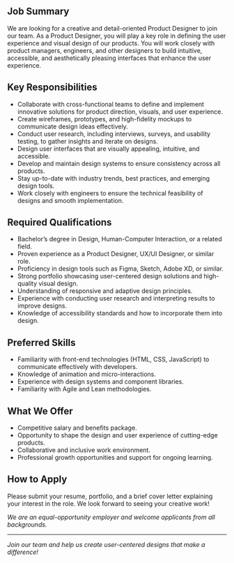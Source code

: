 ## Job Summary
We are looking for a creative and detail-oriented Product Designer to join our team. As a Product Designer, you will play a key role in defining the user experience and visual design of our products. You will work closely with product managers, engineers, and other designers to build intuitive, accessible, and aesthetically pleasing interfaces that enhance the user experience.

## Key Responsibilities
- Collaborate with cross-functional teams to define and implement innovative solutions for product direction, visuals, and user experience.
- Create wireframes, prototypes, and high-fidelity mockups to communicate design ideas effectively.
- Conduct user research, including interviews, surveys, and usability testing, to gather insights and iterate on designs.
- Design user interfaces that are visually appealing, intuitive, and accessible.
- Develop and maintain design systems to ensure consistency across all products.
- Stay up-to-date with industry trends, best practices, and emerging design tools.
- Work closely with engineers to ensure the technical feasibility of designs and smooth implementation.

## Required Qualifications
- Bachelor’s degree in Design, Human-Computer Interaction, or a related field.
- Proven experience as a Product Designer, UX/UI Designer, or similar role.
- Proficiency in design tools such as Figma, Sketch, Adobe XD, or similar.
- Strong portfolio showcasing user-centered design solutions and high-quality visual design.
- Understanding of responsive and adaptive design principles.
- Experience with conducting user research and interpreting results to improve designs.
- Knowledge of accessibility standards and how to incorporate them into design.

## Preferred Skills
- Familiarity with front-end technologies (HTML, CSS, JavaScript) to communicate effectively with developers.
- Knowledge of animation and micro-interactions.
- Experience with design systems and component libraries.
- Familiarity with Agile and Lean methodologies.

## What We Offer
- Competitive salary and benefits package.
- Opportunity to shape the design and user experience of cutting-edge products.
- Collaborative and inclusive work environment.
- Professional growth opportunities and support for ongoing learning.

## How to Apply
Please submit your resume, portfolio, and a brief cover letter explaining your interest in the role. We look forward to seeing your creative work!

*We are an equal-opportunity employer and welcome applicants from all backgrounds.*

---

*Join our team and help us create user-centered designs that make a difference!*